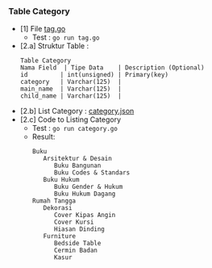 ### Table Category

* [1] File [tag.go](./tag.go)
  * Test : `go run tag.go`
* [2.a] Struktur Table :
    ```
    Table Category
    Nama Field  | Tipe Data    | Description (Optional)
    id         | int(unsigned) | Primary(key)
    category   | Varchar(125)  |
    main_name  | Varchar(125)  |
    child_name | Varchar(125)  |
    ```
* [2.b] List Category : [category.json](./category.json)
* [2.c] Code to Listing Category
  * Test : `go run category.go`
  * Result: 
    ```
    Buku
       Arsitektur & Desain
          Buku Bangunan
          Buku Codes & Standars
       Buku Hukum
          Buku Gender & Hukum
          Buku Hukum Dagang
    Rumah Tangga
       Dekorasi
          Cover Kipas Angin
          Cover Kursi
          Hiasan Dinding
       Furniture
          Bedside Table
          Cermin Badan
          Kasur
    ```
